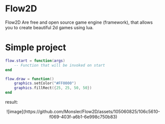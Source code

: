 # Flow2D
Flow2D Are free and open source game engine (framework), that allows you to create beautiful 2d games using lua.
# Simple project
```lua
flow.start = function(args)
    -- Function that will be invoked on start
end

flow.draw = function()
    graphics.setColor("#FF0000")
    graphics.fillRect({25, 25, 50, 50})
end
```
result:<br>
<div style="text-align: center;">
![image](https://github.com/Monsler/Flow2D/assets/105060825/106c5610-f069-403f-a6b1-6e998c750b83)
</div>
